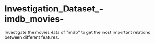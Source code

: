 # Investigation_Dataset_-imdb_movies-
Investigate the movies data of "imdb" to get the most important relations between different features.
